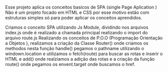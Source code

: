 Esse projeto aplica os conceitos basicos de SPA (single Page Aplication )
Não é um projeto focado em HTML e CSS por esse motivo estão com estruturas simples só para poder aplicar os conceitos aprendidos.

Criamos o conceito SPA utilizando Js Module, dividindo nos arquivos index.js onde é realizado a chamada principal realizando o import do arquivo route.js
Realizando os conceitos de P.O.O (Programação Orientação a Objetos ), realizamos a criação da Classe Router() onde criamos os methodos nesta função handle() pegamos o pathname utilizando 
o windown.location e utilizamos o fetch(route) para buscar as rotas e inserir o HTML e add() onde realziamos a adição das rotas
e a criação da função route() onde pegamos os envent.target onde buscamos o href.

